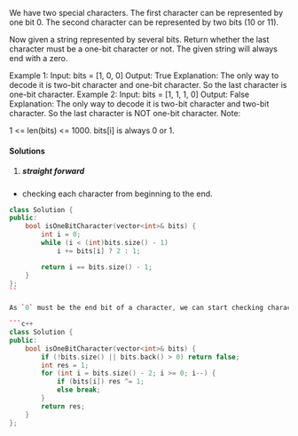We have two special characters. The first character can be represented by one bit 0. The second character can be represented by two bits (10 or 11).

Now given a string represented by several bits. Return whether the last character must be a one-bit character or not. The given string will always end with a zero.

Example 1:
Input: 
bits = [1, 0, 0]
Output: True
Explanation: 
The only way to decode it is two-bit character and one-bit character. So the last character is one-bit character.
Example 2:
Input: 
bits = [1, 1, 1, 0]
Output: False
Explanation: 
The only way to decode it is two-bit character and two-bit character. So the last character is NOT one-bit character.
Note:

1 <= len(bits) <= 1000.
bits[i] is always 0 or 1.

#### Solutions

1. ##### straight forward

- checking each character from beginning to the end.

```c++
class Solution {
public:
    bool isOneBitCharacter(vector<int>& bits) {
        int i = 0;
        while (i < (int)bits.size() - 1)
            i += bits[i] ? 2 : 1;

        return i == bits.size() - 1;
    }
};
``

As `0` must be the end bit of a character, we can start checking characters after the first `0` to the left of the final `0`.

```c++
class Solution {
public:
    bool isOneBitCharacter(vector<int>& bits) {
        if (!bits.size() || bits.back() > 0) return false;
        int res = 1;
        for (int i = bits.size() - 2; i >= 0; i--) {
            if (bits[i]) res ^= 1;
            else break;
        }
        return res;
    }
};
```